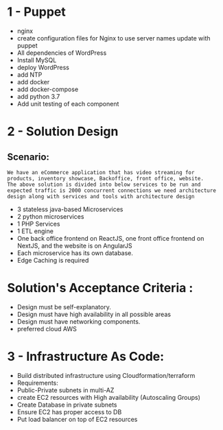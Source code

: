 # 1 - Puppet
- nginx
- create configuration files for Nginx to use server names update with puppet
- All dependencies of WordPress
- Install MySQL
- deploy WordPress
- add NTP
- add docker
- add docker-compose
- add python 3.7
- Add unit testing of each component
# 2 - Solution Design
## Scenario: 
```
We have an eCommerce application that has video streaming for products, inventory showcase, Backoffice, front office, website.
The above solution is divided into below services to be run and expected traffic is 2000 concurrent connections we need architecture design along with services and tools with architecture design
```

- 3 stateless java-based Microservices
- 2 python microservices
- 1 PHP Services
- 1 ETL engine
- One back office frontend on ReactJS, one front office frontend on NextJS, and the website is on AngularJS
- Each microservice has its own database.
- Edge Caching is required

# Solution's Acceptance Criteria :
- Design must be self-explanatory.
- Design must have high availability in all possible areas
- Design must have networking components.
- preferred cloud AWS

# 3 - Infrastructure As Code:
- Build distributed infrastructure using Cloudformation/terraform
- Requirements:
- Public-Private subnets in multi-AZ
- create EC2 resources with High availability (Autoscaling Groups)
- Create Database in private subnets
- Ensure EC2 has proper access to DB
- Put load balancer on top of EC2 resources
